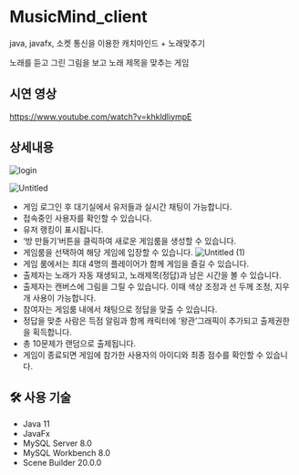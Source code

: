 <h1>MusicMind_client</h1>

java, javafx, 소켓 통신을 이용한 캐치마인드 + 노래맞추기

노래를 듣고 그린 그림을 보고 노래 제목을 맞추는 게임

## 시연 영상
  https://www.youtube.com/watch?v=khkldliympE

## 상세내용
![login](https://github.com/rlatjsrnr/musicMind_client/assets/137128415/633de932-4156-4096-972a-d01dcf0cd154)

![Untitled](https://github.com/rlatjsrnr/musicMind_client/assets/137128415/5ab10445-8016-4883-aaa2-fa5431fe67b7)
- 게임 로그인 후 대기실에서 유저들과 실시간 채팅이 가능합니다.
- 접속중인 사용자를 확인할 수 있습니다.
- 유저 랭킹이 표시됩니다.
- ‘방 만들기’버튼을 클릭하여 새로운 게임룸을 생성할 수 있습니다.
- 게임룸을 선택하여 해당 게임에 입장할 수 있습니다.
![Untitled (1)](https://github.com/rlatjsrnr/musicMind_client/assets/137128415/5c0d6b63-fe14-41c7-b8cc-8e83658dc106)
- 게임 룸에서는 최대 4명의 플레이어가 함께 게임을 즐길 수 있습니다.
- 출제자는 노래가 자동 재생되고, 노래제목(정답)과 남은 시간을 볼 수 있습니다.
- 출제자는 캔버스에 그림을 그릴 수 있습니다. 이때 색상 조정과 선 두께 조정, 지우개 사용이 가능합니다.
- 참여자는 게임룸 내에서 채팅으로 정답을 맞출 수 있습니다.
- 정답을 맞춘 사람은 득점 알림과 함께 캐릭터에 ‘왕관’그래픽이 추가되고 출제권한을 획득합니다.
- 총 10문제가 랜덤으로 출제됩니다.
- 게임이 종료되면 게임에 참가한 사용자의 아이디와 최종 점수를 확인할 수 있습니다.

## 🛠️ 사용 기술

- Java 11
- JavaFx
- MySQL Server 8.0
- MySQL Workbench 8.0
- Scene Builder 20.0.0

  
